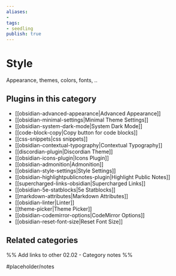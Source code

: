```yaml
---
aliases:
- 
tags: 
- seedling 
publish: true
---
```



# Style

Appearance, themes, colors, fonts, ..

## Plugins in this category

- [[obsidian-advanced-appearance|Advanced Appearance]]
- [[obsidian-minimal-settings|Minimal Theme Settings]]
- [[obsidian-system-dark-mode|System Dark Mode]]
- [[code-block-copy|Copy button for code blocks]]
- [[css-snippets|css snippets]]
- [[obsidian-contextual-typography|Contextual Typography]]
- [[discordian-plugin|Discordian Theme]]
- [[obsidian-icons-plugin|Icons Plugin]]
- [[obsidian-admonition|Admonition]]
- [[obsidian-style-settings|Style Settings]]
- [[obsidian-highlightpublicnotes-plugin|Highlight Public Notes]]
- [[supercharged-links-obsidian|Supercharged Links]]
- [[obsidian-5e-statblocks|5e Statblocks]]
- [[markdown-attributes|Markdown Attributes]]
- [[obsidian-linter|Linter]]
- [[theme-picker|Theme Picker]]
- [[obsidian-codemirror-options|CodeMirror Options]]
- [[obsidian-reset-font-size|Reset Font Size]]

## Related categories

%% Add links to other 02.02 - Category notes %%

#placeholder/notes